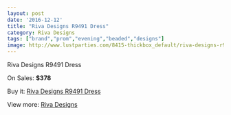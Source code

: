 ```yaml
---
layout: post
date: '2016-12-12'
title: "Riva Designs R9491 Dress"
category: Riva Designs
tags: ["brand","prom","evening","beaded","designs"]
image: http://www.lustparties.com/8415-thickbox_default/riva-designs-r9491-dress.jpg
---
```

Riva Designs R9491 Dress

On Sales: **$378**
<a href="https://www.lustparties.com/en/riva-designs/2849-riva-designs-r9491-dress.html"><amp-img layout="responsive" width="600" height="600" src="//www.lustparties.com/8415-thickbox_default/riva-designs-r9491-dress.jpg" alt="Riva Designs R9491 Dress 0" /></a>

Buy it: [Riva Designs R9491 Dress](https://www.lustparties.com/en/riva-designs/2849-riva-designs-r9491-dress.html "Riva Designs R9491 Dress")

View more: [Riva Designs](https://www.lustparties.com/en/6-riva-designs "Riva Designs")